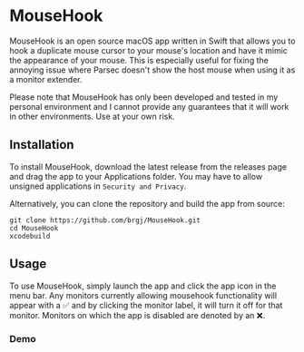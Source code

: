 # MouseHook
MouseHook is an open source macOS app written in Swift that allows you to hook a duplicate mouse cursor to your mouse's location and have it mimic the appearance of your mouse. This is especially useful for fixing the annoying issue where Parsec doesn't show the host mouse when using it as a monitor extender.

Please note that MouseHook has only been developed and tested in my personal environment and I cannot provide any guarantees that it will work in other environments. Use at your own risk.

## Installation

To install MouseHook, download the latest release from the releases page and drag the app to your Applications folder. You may have to allow unsigned applications in `Security and Privacy`.

Alternatively, you can clone the repository and build the app from source:

```
git clone https://github.com/brgj/MouseHook.git
cd MouseHook
xcodebuild
```

## Usage

To use MouseHook, simply launch the app and click the app icon in the menu bar. Any monitors currently allowing mousehook functionality will appear with a ✅ and by clicking the monitor label, it will turn it off for that monitor. Monitors on which the app is disabled are denoted by an ❌.

### Demo
